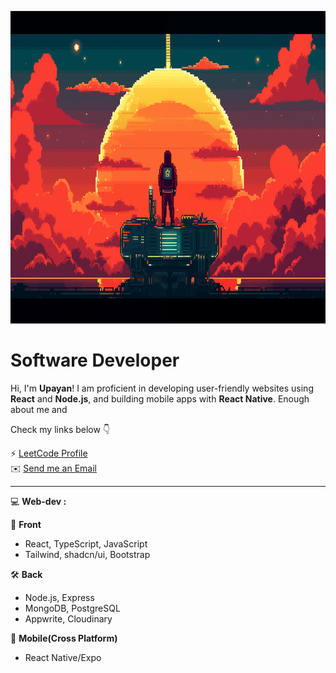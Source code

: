 <p align="center">
  <img src="https://github.com/sinster23/Screenshots/blob/main/ai-generated-8674485_1280.png" height="500" alt="Banner" />
</p>

# Software Developer

Hi, I'm **Upayan**! I am proficient in developing user-friendly websites using **React** and **Node.js**, and building mobile apps with **React Native**.
Enough about me and

Check my links below 👇

⚡ [LeetCode Profile](https://leetcode.com/u/Sinster)  
✉️ [Send me an Email](upayandutta204@gmail.com)

---

💻 **Web-dev :** 

🎨 **Front**  
- React, TypeScript, JavaScript  
- Tailwind, shadcn/ui, Bootstrap  

🛠️ **Back**  
- Node.js, Express  
- MongoDB, PostgreSQL  
- Appwrite, Cloudinary  

📱 **Mobile(Cross Platform)**  

- React Native/Expo  

